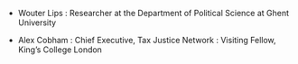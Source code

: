 - Wouter Lips
: Researcher at the Department of Political Science at Ghent University

- Alex Cobham
: Chief Executive, Tax Justice Network
: Visiting Fellow, King’s College London
